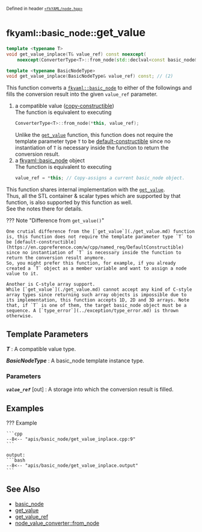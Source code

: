 <small>Defined in header [`<fkYAML/node.hpp>`](https://github.com/fktn-k/fkYAML/blob/develop/include/fkYAML/node.hpp)</small>

# <small>fkyaml::basic_node::</small>get_value

```cpp
template <typename T>
void get_value_inplace(T& value_ref) const noexcept(
    noexcept(ConverterType<T>::from_node(std::declval<const basic_node&>(), std::declval<T&>()))); // (1)

template <typename BasicNodeType>
void get_value_inplace(BasicNodeType& value_ref) const; // (2)
```

This function converts a [`fkyaml::basic_node`](./index.md) to either of the followings and fills the conversion result into the given `value_ref` parameter.  

1. a compatible value ([copy-constructible](https://en.cppreference.com/w/cpp/named_req/CopyConstructible))  
   The function is equivalent to executing  
   ```cpp
   ConverterType<T>::from_node(*this, value_ref);
   ```
   Unlike the [`get_value`](./get_value.md) function, this function does not require the template parameter type `T` to be [default-constructible](https://en.cppreference.com/w/cpp/named_req/DefaultConstructible) since no instantiation of `T` is necessary inside the function to return the conversion result.  
2. a [fkyaml::basic_node](./index.md) object  
   The function is equivalent to executing  
   ```cpp
   value_ref = *this; // Copy-assigns a current basic_node object.
   ```

This function shares internal implementation with the [`get_value`](./get_value.md).  
Thus, all the STL container & scalar types which are supported by that function, is also supported by this function as well.  
See the notes there for details.

??? Note "Difference from `get_value()`"

    One crutial difference from the [`get_value`](./get_value.md) function is, this function does not require the template parameter type `T` to be [default-constructible](https://en.cppreference.com/w/cpp/named_req/DefaultConstructible) since no instantiation of `T` is necessary inside the function to return the conversion result anymore.  
    So, you might prefer this function, for example, if you already created a `T` object as a member variable and want to assign a node value to it.  
    
    Another is C-style array support.  
    While [`get_value`](./get_value.md) cannot accept any kind of C-style array types since returning such array objects is impossible due to its implementation, this function accepts 1D, 2D and 3D arrays. Note that, if `T` is one of them, the target basic_node object must be a sequence. A [`type_error`](../exception/type_error.md) is thrown otherwise.

## **Template Parameters**

***T***
:   A compatible value type.  

***BasicNodeType***
:   A basic_node template instance type.  

### **Parameters**

***`value_ref`*** [out]
:   A storage into which the conversion result is filled.

## **Examples**

??? Example

    ```cpp
    --8<-- "apis/basic_node/get_value_inplace.cpp:9"
    ```

    output:
    ```bash
    --8<-- "apis/basic_node/get_value_inplace.output"
    ```

## **See Also**

* [basic_node](index.md)
* [get_value](get_value.md)
* [get_value_ref](get_value_ref.md)
* [node_value_converter::from_node](../node_value_converter/from_node.md)

